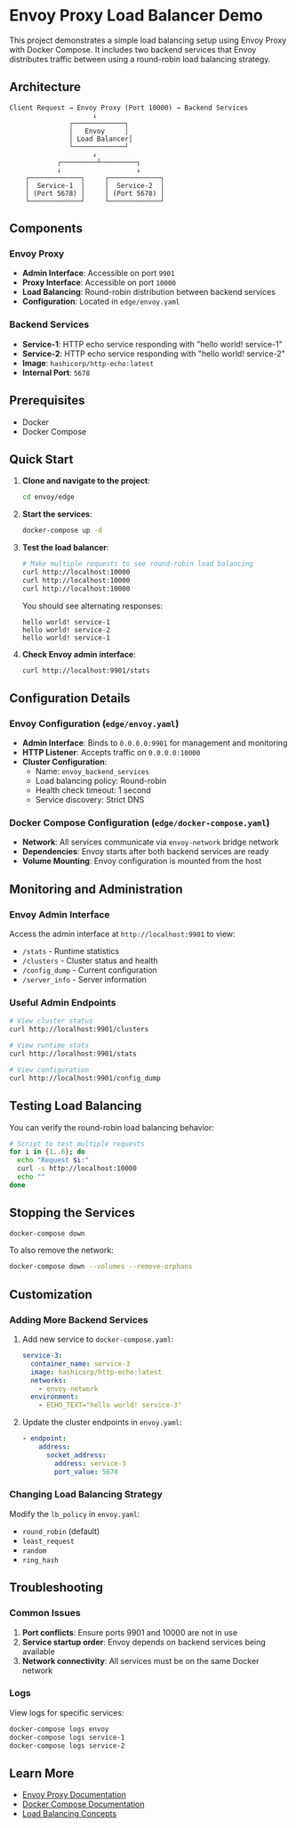 # Envoy Proxy Load Balancer Demo

This project demonstrates a simple load balancing setup using Envoy Proxy with Docker Compose. It includes two backend services that Envoy distributes traffic between using a round-robin load balancing strategy.

## Architecture

```
Client Request → Envoy Proxy (Port 10000) → Backend Services
                     ↓
               ┌─────────────┐
               │   Envoy     │
               │ Load Balancer│
               └─────────────┘
                     ↓
            ┌─────────┴─────────┐
            ↓                   ↓
    ┌─────────────┐     ┌─────────────┐
    │  Service-1  │     │  Service-2  │
    │ (Port 5678) │     │ (Port 5678) │
    └─────────────┘     └─────────────┘
```

## Components

### Envoy Proxy
- **Admin Interface**: Accessible on port `9901`
- **Proxy Interface**: Accessible on port `10000`
- **Load Balancing**: Round-robin distribution between backend services
- **Configuration**: Located in `edge/envoy.yaml`

### Backend Services
- **Service-1**: HTTP echo service responding with "hello world! service-1"
- **Service-2**: HTTP echo service responding with "hello world! service-2"
- **Image**: `hashicorp/http-echo:latest`
- **Internal Port**: `5678`

## Prerequisites

- Docker
- Docker Compose

## Quick Start

1. **Clone and navigate to the project**:
   ```bash
   cd envoy/edge
   ```

2. **Start the services**:
   ```bash
   docker-compose up -d
   ```

3. **Test the load balancer**:
   ```bash
   # Make multiple requests to see round-robin load balancing
   curl http://localhost:10000
   curl http://localhost:10000
   curl http://localhost:10000
   ```

   You should see alternating responses:
   ```
   hello world! service-1
   hello world! service-2
   hello world! service-1
   ```

4. **Check Envoy admin interface**:
   ```bash
   curl http://localhost:9901/stats
   ```

## Configuration Details

### Envoy Configuration (`edge/envoy.yaml`)

- **Admin Interface**: Binds to `0.0.0.0:9901` for management and monitoring
- **HTTP Listener**: Accepts traffic on `0.0.0.0:10000`
- **Cluster Configuration**: 
  - Name: `envoy_backend_services`
  - Load balancing policy: Round-robin
  - Health check timeout: 1 second
  - Service discovery: Strict DNS

### Docker Compose Configuration (`edge/docker-compose.yaml`)

- **Network**: All services communicate via `envoy-network` bridge network
- **Dependencies**: Envoy starts after both backend services are ready
- **Volume Mounting**: Envoy configuration is mounted from the host

## Monitoring and Administration

### Envoy Admin Interface
Access the admin interface at `http://localhost:9901` to view:
- `/stats` - Runtime statistics
- `/clusters` - Cluster status and health
- `/config_dump` - Current configuration
- `/server_info` - Server information

### Useful Admin Endpoints
```bash
# View cluster status
curl http://localhost:9901/clusters

# View runtime stats
curl http://localhost:9901/stats

# View configuration
curl http://localhost:9901/config_dump
```

## Testing Load Balancing

You can verify the round-robin load balancing behavior:

```bash
# Script to test multiple requests
for i in {1..6}; do
  echo "Request $i:"
  curl -s http://localhost:10000
  echo ""
done
```

## Stopping the Services

```bash
docker-compose down
```

To also remove the network:
```bash
docker-compose down --volumes --remove-orphans
```

## Customization

### Adding More Backend Services

1. Add new service to `docker-compose.yaml`:
   ```yaml
   service-3:
     container_name: service-3
     image: hashicorp/http-echo:latest
     networks:
       - envoy-network
     environment:
       - ECHO_TEXT="hello world! service-3"
   ```

2. Update the cluster endpoints in `envoy.yaml`:
   ```yaml
   - endpoint:
       address:
         socket_address:
           address: service-3
           port_value: 5678
   ```

### Changing Load Balancing Strategy

Modify the `lb_policy` in `envoy.yaml`:
- `round_robin` (default)
- `least_request`
- `random`
- `ring_hash`

## Troubleshooting

### Common Issues

1. **Port conflicts**: Ensure ports 9901 and 10000 are not in use
2. **Service startup order**: Envoy depends on backend services being available
3. **Network connectivity**: All services must be on the same Docker network

### Logs

View logs for specific services:
```bash
docker-compose logs envoy
docker-compose logs service-1
docker-compose logs service-2
```

## Learn More

- [Envoy Proxy Documentation](https://www.envoyproxy.io/docs)
- [Docker Compose Documentation](https://docs.docker.com/compose/)
- [Load Balancing Concepts](https://www.envoyproxy.io/docs/envoy/latest/intro/arch_overview/upstream/load_balancing/load_balancing)
